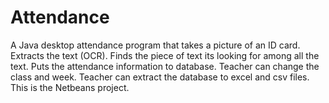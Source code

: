 # Attendance
A Java desktop attendance program that takes a picture of an ID card. Extracts the text (OCR). Finds the piece of text its looking for among all the text.  Puts the attendance information to database. Teacher can change the class and week. Teacher can extract the database to excel and csv files. This is the Netbeans project.
